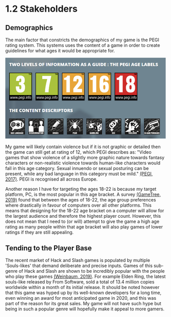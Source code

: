 # 1.2 Stakeholders

## Demographics

The main factor that constricts the demographics of my game is the PEGI rating system. This systems uses the content of a game in order to create guidelines for what ages it would be appropriate for.

![](<../.gitbook/assets/image (2) (1) (1) (1).png>)

My game will likely contain violence but if it is not graphic or detailed then the game can still get at rating of 12, which PEGI describes as: "Video games that show violence of a slightly more graphic nature towards fantasy characters or non-realistic violence towards human-like characters would fall in this age category. Sexual innuendo or sexual posturing can be present, while any bad language in this category must be mild." [(PEGI, 2017)](../analysis/references.md). PEGI is recognised all across Europe.&#x20;

Another reason I have for targeting the ages 18-22 is because my target platform, PC, is the most popular in this age bracket. A survey [(GameTree, 2019)](../analysis/references.md) found that between the ages of 18-22, the age group preferences where drastically in favour of computers over all other platforms. This means that designing for the 18-22 age bracket on a computer will allow for the largest audience and therefore the highest player count. However, this does not mean that I need to (or will) attempt to give the game a high age rating as many people within that age bracket will also play games of lower ratings if they are still appealing.

## Tending to the Player Base

&#x20;The recent market of Hack and Slash games is populated by multiple 'Souls-likes' that demand deliberate and precise inputs. Games of this sub-genre of Hack and Slash are shown to be incredibly popular with the people who play these games [(Weinbaum, 2019)](../analysis/references.md). For example Elden Ring, the latest souls-like released by From Software, sold a total of 13.4 million copies worldwide within a month of its initial release. It should be noted however that this game was hyped up by its well-known developers for a long time, even winning an award for most anticipated game in 2020, and this was part of the reason for its great sales. My game will not have such hype but being in such a popular genre will hopefully make it appeal to more gamers.

